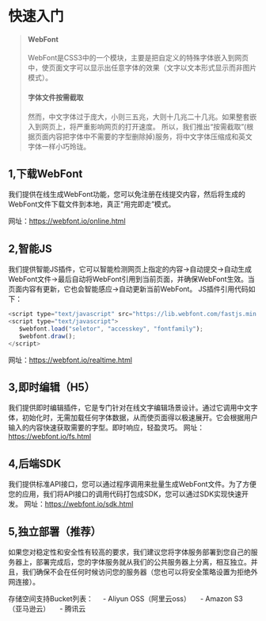 # 快速入门

> #### WebFont
> WebFont是CSS3中的一个模块，主要是把自定义的特殊字体嵌入到网页中，使页面文字可以显示出任意字体的效果（文字以文本形式显示而非图片模式）。
> #### 字体文件按需截取
> 然而，中文字体过于庞大，小则三五兆，大则十几兆二十几兆。如果整套嵌入到网页上，将严重影响网页的打开速度。
> 所以，我们推出“按需截取”(根据页面内容把字体中不需要的字型删除掉)服务，将中文字体压缩成和英文字体一样小巧玲珑。


## 1,下载WebFont
我们提供在线生成WebFont功能，您可以免注册在线提交内容，然后将生成的WebFont文件下载文件到本地，真正“用完即走”模式。

网址：https://webfont.io/online.html


## 2,智能JS
我们提供智能JS插件，它可以智能检测网页上指定的内容→自动提交→自动生成WebFont文件→最后自动将WebFont引用到当前页面，并确保WebFont生效。当页面内容有更新，它也会智能感应→自动更新当前WebFont。
JS插件引用代码如下：

``` javascript
<script type="text/javascript" src="https://lib.webfont.com/fastjs.min.js"></script>
<script type="text/javascript">
   $webfont.load("seletor", "accesskey", "fontfamily");
   $webfont.draw();
</script>
```
网址：https://webfont.io/realtime.html

## 3,即时编辑（H5）
我们提供即时编辑插件，它是专门针对在线文字编辑场景设计。通过它调用中文字体，初始化时，无需加载任何字体数据，从而使页面得以极速展开。它会根据用户输入的内容快速获取需要的字型。即时响应，轻盈灵巧。
网址：https://webfont.io/fs.html


## 4,后端SDK
我们提供标准API接口，您可以通过程序调用来批量生成WebFont文件。为了方便您的应用，我们将API接口的调用代码打包成SDK，您可以通过SDK实现快速开发。
网址：https://webfont.io/sdk.html


## 5,独立部署（推荐）
如果您对稳定性和安全性有较高的要求，我们建议您将字体服务部署到您自己的服务器上，部署完成后，您的字体服务就从我们的公共服务器上分离，相互独立。并且，我们确保不会在任何时候访问您的服务器（您也可以将安全策略设置为拒绝外网连接）。

存储空间支持Bucket列表：
    - Aliyun OSS（阿里云oss）
    - Amazon S3 （亚马逊云）
    - 腾讯云

